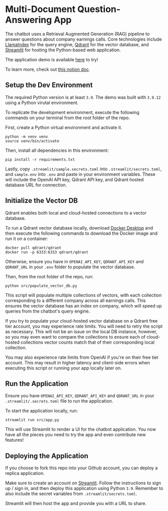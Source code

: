 # Multi-Document Question-Answering App

The chatbot uses a Retrieval Augmented Generation (RAG) pipeline to answer questions about company earnings calls. Core technologies include [LlamaIndex](https://docs.llamaindex.ai/en/stable) for the query engine, [Qdrant](https://qdrant.tech) for the vector database, and [Streamlit](https://share.streamlit.io/) for hosting the Python-based web application.

The application demo is available [here](https://avasisht23-rag-demo.streamlit.app/) to try!

To learn more, check out [this notion doc](https://ultra-blarney-71a.notion.site/RFC-Document-Based-Q-A-Chatbot-d0fb35d64e794326a31ae4b45eb120e5?pvs=4).

## Setup the Dev Environment

The required Python version is at least `3.9`. The demo was built with `3.9.12` using a Python virutal environment.

To replicate the development environment, execute the following commands on your terminal from the root folder of the repo.

First, create a Python virtual environment and activate it.
```
python -m venv venv
source venv/bin/activate
```

Then, install all dependencies in this environment:
```
pip install -r requirements.txt
```

Lastly, copy `.streamlit/sample.secrets.toml` into `.streamlit/secrets.toml`, and `sample.env` into `.env` and paste in your environment variables. These will include the OpenAI API key, Qdrant API key, and Qdrant hosted database URL for connection.

## Initialize the Vector DB

Qdrant enables both local and cloud-hosted connections to a vector database. 

To run a Qdrant vector database locally, download [Docker Desktop](https://www.docker.com/products/docker-desktop/) and then execute the following commands to download the Docker image and run it on a container:

```
docker pull qdrant/qdrant
docker run -p 6333:6333 qdrant/qdrant
```

Otherwise, ensure you have in `OPENAI_API_KEY`, `QDRANT_API_KEY` and `QDRANT_URL` in your `.env` folder to populate the vector database.

Then, from the root folder of the repo, run:
```
python src/populate_vector_db.py
```

This script will populate multiple collections of vectors, with each collection corresponding to a different company across all earnings calls. This ensures the vector database has an index on company, which will speed up queries from the chatbot's query engine.

If you try to populate your cloud-hosted vector database on a Qdrant free tier account, you may experience rate limits. You will need to retry the script as necessary. This will not be an issue on the local DB instance, however, so you may even want to compare the collections to ensure each of cloud-hosted collections vector counts match that of their corresponding local collection.

You may also experience rate limits from OpenAI if you're on their free tier account. This may result in higher latency and client-side errors when executing this script or running your app locally later on.

## Run the Application

Ensure you have `OPENAI_API_KEY`, `QDRANT_API_KEY` and `QDRANT_URL` in your `.streamlit/.secrets.toml` file to run the application.

To start the application locally, run:
```
streamlit run src/app.py
```

This will use Streamlit to render a UI for the chatbot application. You now have all the pieces you need to try the app and even contribute new features!

## Deploying the Application

If you choose to fork this repo into your Github account, you can deploy a replica application.

Make sure to create an account on [Streamlit](https://share.streamlit.io/). Follow the instructions to sign up / sign in, and then deploy this application using Python `3.9`. Remember to also include the secret variables from `.streamlit/secrets.toml`.

Streamlit will then host the app and provide you with a URL to share.
